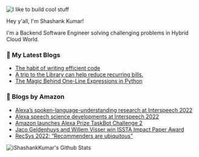 ![I like to build cool stuff](https://res.cloudinary.com/dt8g3rhcy/image/upload/v1595929574/i_like_to_build_cool_shit._1_nzbwjh.png)

Hey y'all, I'm Shashank Kumar! 

I'm a Backend Software Engineer solving challenging problems in Hybrid Cloud World.

### 📕 My Latest Blogs
<!-- BLOG-POST-LIST:START -->
- [The habit of writing efficient code](https://medium.com/@ishashankkumar/the-habit-of-writing-efficient-code-153b05f04269?source=rss-d24dda280d5f------2)
- [A trip to the Library can help reduce recurring bills.](https://medium.com/swlh/a-trip-to-the-library-can-help-reduce-recurring-bills-23bca495cdf5?source=rss-d24dda280d5f------2)
- [The Magic Behind One-Line Expressions in Python](https://medium.com/swlh/the-magic-behind-one-line-expressions-in-python-816c10180c5c?source=rss-d24dda280d5f------2)
<!-- BLOG-POST-LIST:END -->

### 📕 Blogs by Amazon
<!-- AMAZON-BLOG-POST-LIST:START -->
- [Alexa’s spoken-language-understanding research at Interspeech 2022](https://www.amazon.science/blog/amazons-spoken-language-understanding-research-at-interspeech-2022)
- [Alexa speech science developments at Interspeech 2022](https://www.amazon.science/blog/alexa-speech-science-developments-at-interspeech-2022)
- [Amazon launches Alexa Prize TaskBot Challenge 2](https://www.amazon.science/alexa-prize/taskbot-challenge/2022)
- [Jaco Geldenhuys and Willem Visser win ISSTA Impact Paper Award](https://www.amazon.science/latest-news/amazon-scientists-jaco-geldenhuys-and-willem-visser-win-2022-issta-impact-paper-award)
- [RecSys 2022: “Recommenders are ubiquitous”](https://www.amazon.science/blog/recsys-2022-recommenders-are-ubiquitous)
<!-- AMAZON-BLOG-POST-LIST:END -->



<img align="center" alt="iShashankKumar's Github Stats" src="https://github-readme-stats.vercel.app/api?username=ishashankkumar&show_icons=true&hide_border=true" />
